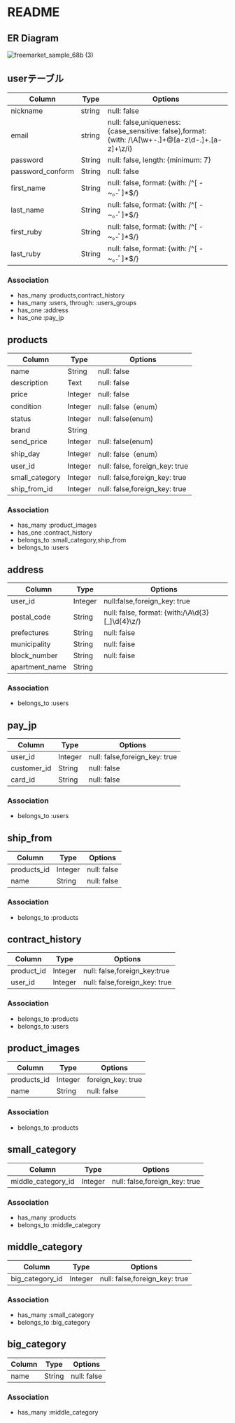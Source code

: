 # README

## ER Diagram

![freemarket_sample_68b (3)](https://user-images.githubusercontent.com/59346949/74318084-e6883580-4dbf-11ea-9b32-e2581b593492.png)


## userテーブル
|Column|Type|Options|
|------|----|-------|
|nickname|string|null: false|
|email|string|null: false,uniqueness:{case_sensitive: false},format: {with: /\A[\w+\-.]+@[a-z\d\-.]+\.[a-z]+\z/i}|
|password|String|null: false, length: {minimum: 7}|
|password_conform|String|null: false|
|first_name|String|null: false, format: {with: /^[ -~｡-ﾟ]*$/}|
|last_name|String|null: false, format: {with: /^[ -~｡-ﾟ]*$/}|
|first_ruby|String|null: false, format: {with: /^[ -~｡-ﾟ]*$/}|
|last_ruby|String|null: false, format: {with: /^[ -~｡-ﾟ]*$/}|

### Association
- has_many :products,contract_history
- has_many :users, through:  :users_groups
- has_one  :address
- has_one  :pay_jp



## products
|Column|Type|Options|
|------|----|-------|
|name|String|null: false|
|description|Text|null: false|
|price|Integer|null: false|
|condition|Integer|null: false（enum）|
|status|Integer|null: false(enum)|
|brand|String|
|send_price|Integer|null: false(enum)|
|ship_day|Integer|null: false（enum）|
|user_id|Integer|null: false, foreign_key: true|
|small_category|Integer|null: false,foreign_key: true|
|ship_from_id|Integer|null: false,foreign_key: true|

### Association
- has_many :product_images
- has_one  :contract_history
- belongs_to :small_category,ship_from
- belongs_to :users



## address
|Column|Type|Options|
|------|----|-------|
|user_id|Integer|null:false,foreign_key: true|
|postal_code|String|null: false, format: {with:/\A\d{3}[_]\d{4}\z/}|
|prefectures|String|null: faise|
|municipality|String|null: faise|
|block_number|String|null: faise|
|apartment_name|String|

### Association
- belongs_to :users



## pay_jp
|Column|Type|Options|
|------|----|-------|
|user_id|Integer|null: false,foreign_key: true|
|customer_id|String|null: false|
|card_id|String|null: false|

### Association
- belongs_to :users



## ship_from
|Column|Type|Options|
|------|----|-------|
|products_id|Integer|null: false|
|name|String|null: false|

### Association
- belongs_to :products



## contract_history
|Column|Type|Options|
|------|----|-------|
|product_id|Integer|null: false,foreign_key:true|
|user_id|Integer|null: false,foreign_key: true|

### Association
- belongs_to :products
- belongs_to :users



## product_images
|Column|Type|Options|
|------|----|-------|
|products_id|Integer|foreign_key: true|
|name|String|null: false|

### Association
- belongs_to :products



## small_category
|Column|Type|Options|
|------|----|-------|
|middle_category_id|Integer|null: false,foreign_key: true|

### Association
- has_many :products
- belongs_to :middle_category



## middle_category
|Column|Type|Options|
|------|----|-------|
|big_category_id|Integer|null: false,foreign_key: true|

### Association
- has_many :small_category
- belongs_to :big_category



## big_category
|Column|Type|Options|
|------|----|-------|
|name|String|null: false|

### Association
- has_many :middle_category
